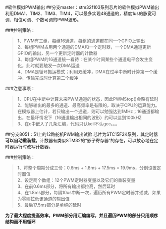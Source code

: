 #软件模拟PWM输出
##分支master：stm32f103系列芯片的软件模拟PWM输出
利用DMA1、TIM2、TIM3、TIM4，可以最多实现48通道的，精度1us的脉宽可调、相位可调、个数可调的PWM波形。

###控制策略：
>1、PWM有三组，每组16通道，每组的通道都在同一个GPIO上输出<br>
2、每组PWM占用两个通道的DMA和一个定时器，一个DMA通道更新GPIO的输出，另一个更新定时器的计数器<br>
3、每组PWM的16通道统一看待：在某个时间某些个通道电平会发生变化，此时就要触发一次DMA运送<br>
4、DMA是循环搬运模式；利用双缓冲，DMA在过半中断时计算第一个缓冲，传输完成时计算第二个缓冲

###注意事项：
>1、CPU在中断中计算未来PWM通道的状态，因此PWMStop()会略有延时<br>
2、能够输出的最多的通道、最高频率是有限的，取决于CPU的运算能力。在模拟器上估计，若只输出一个通道，则可以勉强达到1MHz；16通道都输出，在最坏情况下（16通道输出相同的波形）约可以达到100kHZ<br>
3、在c中嵌入了几条汇编，代码只认keil不认gcc。。。


##分支8051：51上的12路舵机PWM输出试验
芯片为STC15F2K系列，其定时器**可以自动重装载**，计数器有类似STM32的“影子寄存器”的存在，可以放心地在定时器运行时改写计数器。<br>

###控制策略：
>1、将整个周期分成三份：0.6ms + 1.8ms + 17.5ms = 19.9ms，分别设置定时器值<br>
2、设定两个数组：12个PWM定时器变量以及它们的重装变量<br>
3、在前0.6ms部分，将所有输出都拉高，然后延时<br>
4、在1.8ms部分，每隔10us中断一次，遍历所有PWM定时器并递减，如果为零则拉低该通道的输出值<br>
5、最后17.5ms部分是单纯的延时


**为了最大程度提高效率，PWM部分用汇编编写，并且遍历PWM的部分只用顺序结构而不用循环**
